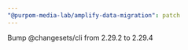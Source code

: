 ```yaml
---
"@purpom-media-lab/amplify-data-migration": patch
---
```


Bump @changesets/cli from 2.29.2 to 2.29.4
